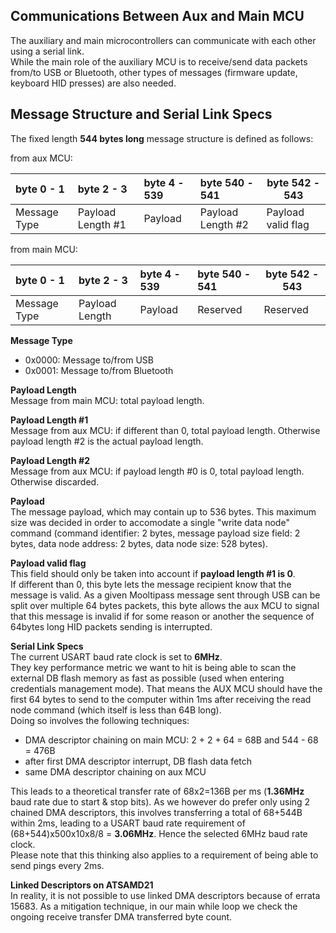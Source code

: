 ## [](#header-1) Communications Between Aux and Main MCU
The auxiliary and main microcontrollers can communicate with each other using a serial link.  
While the main role of the auxiliary MCU is to receive/send data packets from/to USB or Bluetooth, other types of messages (firmware update, keyboard HID presses) are also needed.  
  
## [](#header-2) Message Structure and Serial Link Specs 
The fixed length **544 bytes long** message structure is defined as follows:  

from aux MCU:   
  
| byte 0 - 1   | byte 2 - 3        | byte 4 - 539  | byte 540 - 541    | byte 542 - 543      |
|:-------------|:------------------|:--------------|:------------------|---------------------|
| Message Type | Payload Length #1 | Payload       | Payload Length #2 | Payload valid flag  |

from main MCU:  
    
| byte 0 - 1   | byte 2 - 3        | byte 4 - 539  | byte 540 - 541    | byte 542 - 543      |
|:-------------|:------------------|:--------------|:------------------|---------------------|
| Message Type | Payload Length    | Payload       | Reserved          | Reserved            |
  
**Message Type**  
- 0x0000: Message to/from USB  
- 0x0001: Message to/from Bluetooth  
  
**Payload Length**  
Message from main MCU: total payload length.  

**Payload Length #1**  
Message from aux MCU: if different than 0, total payload length. Otherwise payload length #2 is the actual payload length.  
  
**Payload Length #2**  
Message from aux MCU: if payload length #0 is 0, total payload length. Otherwise discarded.  
  
**Payload**   
The message payload, which may contain up to 536 bytes. This maximum size was decided in order to accomodate a single "write data node" command (command identifier: 2 bytes, message payload size field: 2 bytes, data node address: 2 bytes, data node size: 528 bytes).
  
**Payload valid flag**  
This field should only be taken into account if **payload length #1 is 0**.  
If different than 0, this byte lets the message recipient know that the message is valid. As a given Mooltipass message sent through USB can be split over multiple 64 bytes packets, this byte allows the aux MCU to signal that this message is invalid if for some reason or another the sequence of 64bytes long HID packets sending is interrupted.
  
**Serial Link Specs**  
The current USART baud rate clock is set to **6MHz**.  
They key performance metric we want to hit is being able to scan the external DB flash memory as fast as possible (used when entering credentials management mode). That means the AUX MCU should have the first 64 bytes to send to the computer within 1ms after receiving the read node command (which itself is less than 64B long).   
Doing so involves the following techniques:  
- DMA descriptor chaining on main MCU: 2 + 2 + 64 = 68B and 544 - 68 = 476B  
- after first DMA descriptor interrupt, DB flash data fetch  
- same DMA descriptor chaining on aux MCU  
  
This leads to a theoretical transfer rate of 68x2=136B per ms (**1.36MHz** baud rate due to start & stop bits). As we however do prefer only using 2 chained DMA descriptors, this involves transferring a total of 68+544B within 2ms, leading to a USART baud rate requirement of (68+544)x500x10x8/8 = **3.06MHz**. Hence the selected 6MHz baud rate clock.  
Please note that this thinking also applies to a requirement of being able to send pings every 2ms.  
  
**Linked Descriptors on ATSAMD21**  
In reality, it is not possible to use linked DMA descriptors because of errata 15683. As a mitigation technique, in our main while loop we check the ongoing receive transfer DMA transferred byte count.
